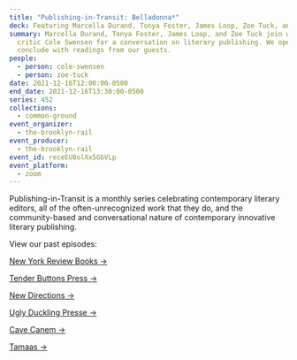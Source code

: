 ```yaml
---
title: "Publishing-in-Transit: Belladonna*"
deck: Featuring Marcella Durand, Tonya Foster, James Loop, Zoe Tuck, and Cole Swensen
summary: Marcella Durand, Tonya Foster, James Loop, and Zoe Tuck join writer and
  critic Cole Swensen for a conversation on literary publishing. We open and
  conclude with readings from our guests.
people:
  - person: cole-swensen
  - person: zoe-tuck
date: 2021-12-16T12:00:00-0500
end_date: 2021-12-16T13:30:00-0500
series: 452
collections:
  - common-ground
event_organizer:
  - the-brooklyn-rail
event_producer:
  - the-brooklyn-rail
event_id: receEU8olXx5GbVLp
event_platform:
  - zoom
---
```

Publishing-in-Transit is a monthly series celebrating contemporary literary editors, all of the often-unrecognized work that they do, and the community-based and conversational nature of contemporary innovative literary publishing.

View our past episodes: 

[New York Review Books →](https://brooklynrail.org/events/2021/06/10/publishing-in-transit-new-york-review-of-books/)

[Tender Buttons Press →](https://brooklynrail.org/events/2021/07/01/publishing-in-transit-tender-buttons-press/)

[](https://brooklynrail.org/events/2021/07/01/publishing-in-transit-tender-buttons-press/)[New Directions →](https://brooklynrail.org/events/2021/08/12/publishing-in-transit-new-directions/)

[](https://brooklynrail.org/events/2021/08/12/publishing-in-transit-new-directions/)[Ugly Duckling Presse →](https://brooklynrail.org/events/2021/09/09/publishing-in-transit-ugly-duckling-presse/)

[Cave Canem →](https://brooklynrail.org/events/2021/10/14/publishing-in-transit-cave-canem/)

[Tamaas →](https://brooklynrail.org/events/2021/11/11/publishing-in-transit-tamaas/)